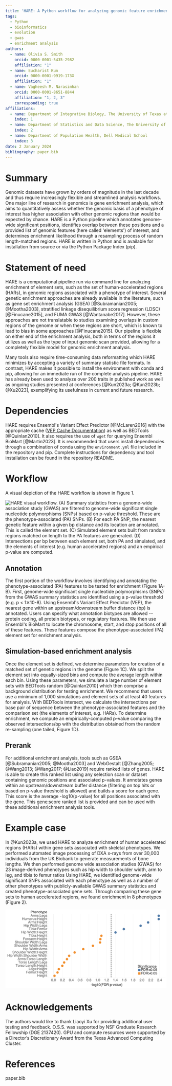 ```yaml
---
title: 'HARE: A Python workflow for analyzing genomic feature enrichment in GWAS datasets'
tags:
  - Python
  - bioinformatics
  - evolution
  - gwas
  - enrichment analysis
authors:
  - name: Olivia S. Smith
    orcid: 0000-0001-5435-2982
    affiliation: "1"
  - name: Eucharist Kun
    orcid: 0000-0001-9919-173X
    affiliation: "1"
  - name: Vagheesh M. Narasimhan
    orcid: 0000-0001-8651-8844
    affiliation: "1, 2, 3"
    corresponding: true
affiliations:
  - name: Department of Integrative Biology, The University of Texas at Austin, USA
    index: 1
  - name: Department of Statistics and Data Science, The University of Texas at Austin, USA
    index: 2
  - name: Department of Population Health, Dell Medical School
    index: 3
date: 2 January 2024
bibliography: paper.bib
---
```


# Summary
Genomic datasets have grown by orders of magnitude in the last decade and thus require increasingly flexible and streamlined analysis workflows. One major line of research in genomics is gene enrichment analysis, which aims to quantitatively assess whether the genomic basis of a phenotype of interest has higher association with other genomic regions than would be expected by chance. HARE is a Python pipeline which annotates genome-wide significant positions, identifies overlap between these positions and a provided list of genomic features (here called 'elements') of interest, and determines enrichment likelihood through a resampling process of random length-matched regions. HARE is written in Python and is available for installation from source or via the Python Package Index (pip).

# Statement of need
HARE is a computational pipeline run via command line for analyzing enrichment of element sets, such as the set of human-accelerated regions (HARs), in genomic regions associated with a phenotype of interest. Several genetic enrichment approaches are already available in the literature, such as gene set enrichment analysis (GSEA) [@Subramanian2005; @Mootha2003], stratified linkage disequilibrium score regression (LDSC) [@Finucane2015], and FUMA GWAS [@Wantanabe2017]. However, these approaches are not translatable to studies examining overlaps in custom regions of the genome or when these regions are short, which is known to lead to bias in some approaches [@Finucane2015]. Our pipeline is flexible on either end of the enrichment analysis, both in terms of the regions it utilizes as well as the type of input genomic scan provided, allowing for a completely flexible model for genomic enrichment analysis.

Many tools also require time-consuming data reformatting which HARE minimizes by accepting a variety of summary statistic file formats. In contrast, HARE makes it possible to install the environment with conda and pip, allowing for an immediate run of the complete analysis pipeline. HARE has already been used to analyze over 200 traits in published work as well as ongoing studies presented at conferences [@Kun2023a; @Kun2023b; @Xu2023], exemplifying its usefulness in current and future research.

# Dependencies
HARE requires Ensembl's Variant Effect Predictor [@McLaren2016] with the appropriate cache ([VEP Cache Documentation](https://uswest.ensembl.org/info/docs/tools/vep/script/vep_cache.html#cache)) as well as BEDTools [@Quinlan2010]. It also requires the use of `wget` for querying Ensembl BioMart [@Martin2023]. It is recommended that users install dependencies through a combination of conda using the `environment.yml` file included in the repository and pip. Complete instructions for dependency and tool installation can be found in the repository README.

# Workflow
A visual depiction of the HARE workflow is shown in Figure 1.

![HARE visual workflow. **(A)** Summary statistics from a genome-wide association study (GWAS) are filtered to genome-wide significant single nucleotide polymorphisms (SNPs) based on p-value threshold. These are the phenotype-associated (PA) SNPs. **(B)** For each PA SNP, the nearest genetic feature within a given bp distance and its location are annotated. This is called the element set. **(C)** Simulated element sets built from random regions matched on length to the PA features are generated. **(D)** Intersections per bp between each element set, both PA and simulated, and the elements of interest (e.g. human accelerated regions) and an empirical p-value are computed.](Fig1_HAREWorkflow.png "HARE Workflow")

## Annotation
The first portion of the workflow involves identifying and annotating the phenotype-associated (PA) features to be tested for enrichment (Figure 1A-B). First, genome-wide significant single nucleotide polymorphisms (SNPs) from the GWAS summary statistics are identified using a p-value threshold (e.g. p < 1✕10-8). Using Ensembl's Variant Effect Predictor (VEP), the nearest gene within an upstream/downstream buffer distance (bp) is annotated. Users can specify what annotation biotypes are allowed -- protein coding, all protein biotypes, or regulatory features. We then use Ensembl's BioMart to locate the chromosome, start, and stop positions of all of these features. These features compose the phenotype-associated (PA) element set for enrichment analysis.

## Simulation-based enrichment analysis
Once the element set is defined, we determine parameters for creation of a matched set of genetic regions in the genome (Figure 1C). We split the element set into equally-sized bins and compute the average length within each bin. Using these parameters, we simulate a large number of element sets with BEDTools random [@Quinlan2010] which then comprise a background distribution for testing enrichment. We recommend that users use a minimum of 1,000 simulations and element sets of at least 40 features for analysis. With BEDTools intersect, we calculate the intersections per base pair of sequence between the phenotype-associated features and the comparison set (the elements of interest, e.g. HARs). To determine enrichment, we compute an empirically-computed p-value comparing the observed intersections/bp with the distribution obtained from the random re-sampling (one tailed, Figure 1D).

## Prerank
For additional enrichment analysis, tools such as GSEA [@Subramanian2005; @Mootha2003] and WebGestalt [@Zhang2005; @Wang2013; @Wang2017; @Liao2019] require ranked lists of genes. HARE is able to create this ranked list using any selection scan or dataset containing genomic positions and associated p-values. It annotates genes within an upstream/downstream buffer distance (filtering on top hits or based on p-value threshold is allowed) and builds a score for each gene. This score is the average -log10(p-value) for all positions associated with the gene. This gene:score ranked list is provided and can be used with these additional enrichment analysis tools.

# Example case
In @Kun2023a, we used HARE to analyze enrichment of human accelerated regions (HARs) within gene sets associated with skeletal phenotypes. We performed automated image processing of DXA x-rays from over 30,000 individuals from the UK Biobank to generate measurements of bone lengths. We then performed genome wide association studies (GWAS) for 23 image-derived phenotypes such as hip width to shoulder width, arm to leg, and tibia to femur ratios Using HARE, we identified genome-wide significant SNPs associated with each phenotype as well as a number of other phenotypes with publicly-available GWAS summary statistics and created phenotype-associated gene sets. Through comparing these gene sets to human accelerated regions, we found enrichment in 8 phenotypes (Figure 2).

![HARE example cases showing p-values of enrichment for overlap between skeletal, dermatological, endocrine, neurological, cancer, metabolic, autoimmune, and gastrointestinal phenotypes and human accelerated regions (HARs) as compared to randomly sampled gene sets of comparable length distribution. Traits with FDR-corrected p-values of less than 0.05 are shown in orange and traits above the threshold are shown in blue.](Fig2_HAREExampleCases.png "HARE Example Cases")

# Acknowledgements
The authors would like to thank Liaoyi Xu for providing additional user testing and feedback. O.S.S. was supported by NSF Graduate Research Fellowship (DGE 2137420). GPU and compute resources were supported by a Director’s Discretionary Award from the Texas Advanced Computing Cluster.

# References
paper.bib
